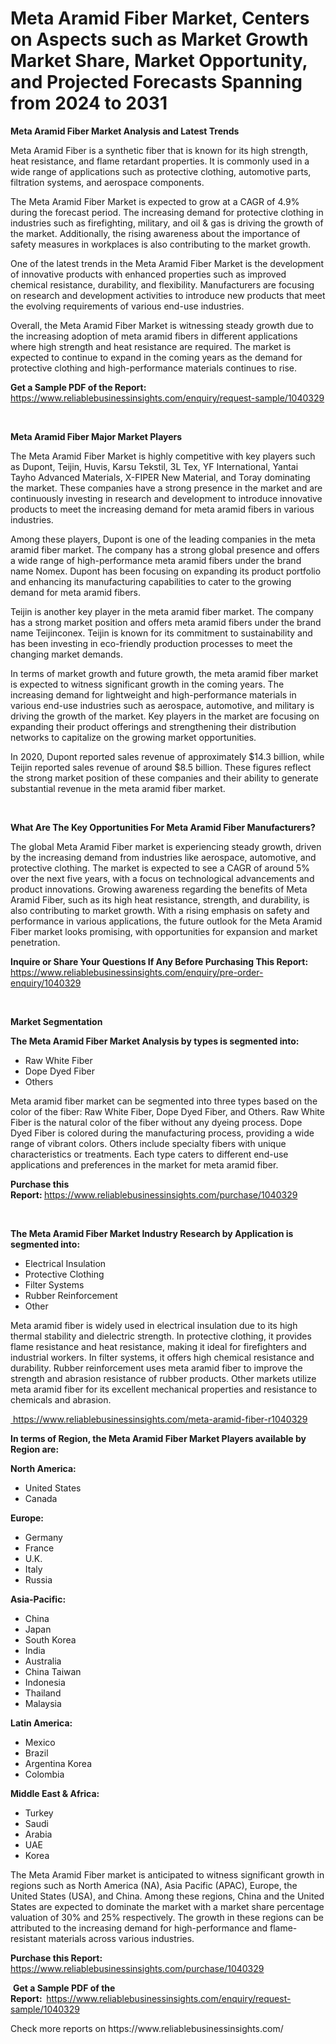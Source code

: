 <p><h1>Meta Aramid Fiber Market, Centers on Aspects such as Market Growth Market Share, Market Opportunity, and Projected Forecasts Spanning from 2024 to 2031</h1></p><p><strong>Meta Aramid Fiber Market Analysis and Latest Trends</strong></p>
<p><p>Meta Aramid Fiber is a synthetic fiber that is known for its high strength, heat resistance, and flame retardant properties. It is commonly used in a wide range of applications such as protective clothing, automotive parts, filtration systems, and aerospace components.</p><p>The Meta Aramid Fiber Market is expected to grow at a CAGR of 4.9% during the forecast period. The increasing demand for protective clothing in industries such as firefighting, military, and oil & gas is driving the growth of the market. Additionally, the rising awareness about the importance of safety measures in workplaces is also contributing to the market growth.</p><p>One of the latest trends in the Meta Aramid Fiber Market is the development of innovative products with enhanced properties such as improved chemical resistance, durability, and flexibility. Manufacturers are focusing on research and development activities to introduce new products that meet the evolving requirements of various end-use industries.</p><p>Overall, the Meta Aramid Fiber Market is witnessing steady growth due to the increasing adoption of meta aramid fibers in different applications where high strength and heat resistance are required. The market is expected to continue to expand in the coming years as the demand for protective clothing and high-performance materials continues to rise.</p></p>
<p><strong>Get a Sample PDF of the Report:&nbsp;</strong> <a href="https://www.reliablebusinessinsights.com/enquiry/request-sample/1040329">https://www.reliablebusinessinsights.com/enquiry/request-sample/1040329</a></p>
<p>&nbsp;</p>
<p><strong>Meta Aramid Fiber Major Market Players</strong></p>
<p><p>The Meta Aramid Fiber Market is highly competitive with key players such as Dupont, Teijin, Huvis, Karsu Tekstil, 3L Tex, YF International, Yantai Tayho Advanced Materials, X-FIPER New Material, and Toray dominating the market. These companies have a strong presence in the market and are continuously investing in research and development to introduce innovative products to meet the increasing demand for meta aramid fibers in various industries.</p><p>Among these players, Dupont is one of the leading companies in the meta aramid fiber market. The company has a strong global presence and offers a wide range of high-performance meta aramid fibers under the brand name Nomex. Dupont has been focusing on expanding its product portfolio and enhancing its manufacturing capabilities to cater to the growing demand for meta aramid fibers.</p><p>Teijin is another key player in the meta aramid fiber market. The company has a strong market position and offers meta aramid fibers under the brand name Teijinconex. Teijin is known for its commitment to sustainability and has been investing in eco-friendly production processes to meet the changing market demands.</p><p>In terms of market growth and future growth, the meta aramid fiber market is expected to witness significant growth in the coming years. The increasing demand for lightweight and high-performance materials in various end-use industries such as aerospace, automotive, and military is driving the growth of the market. Key players in the market are focusing on expanding their product offerings and strengthening their distribution networks to capitalize on the growing market opportunities.</p><p>In 2020, Dupont reported sales revenue of approximately $14.3 billion, while Teijin reported sales revenue of around $8.5 billion. These figures reflect the strong market position of these companies and their ability to generate substantial revenue in the meta aramid fiber market.</p></p>
<p>&nbsp;</p>
<p><strong>What Are The Key Opportunities For Meta Aramid Fiber Manufacturers?</strong></p>
<p><p>The global Meta Aramid Fiber market is experiencing steady growth, driven by the increasing demand from industries like aerospace, automotive, and protective clothing. The market is expected to see a CAGR of around 5% over the next five years, with a focus on technological advancements and product innovations. Growing awareness regarding the benefits of Meta Aramid Fiber, such as its high heat resistance, strength, and durability, is also contributing to market growth. With a rising emphasis on safety and performance in various applications, the future outlook for the Meta Aramid Fiber market looks promising, with opportunities for expansion and market penetration.</p></p>
<p><strong>Inquire or Share Your Questions If Any Before Purchasing This Report:</strong> <a href="https://www.reliablebusinessinsights.com/enquiry/pre-order-enquiry/1040329">https://www.reliablebusinessinsights.com/enquiry/pre-order-enquiry/1040329</a></p>
<p>&nbsp;</p>
<p><strong>Market Segmentation</strong></p>
<p><strong>The Meta Aramid Fiber Market Analysis by types is segmented into:</strong></p>
<p><ul><li>Raw White Fiber</li><li>Dope Dyed Fiber</li><li>Others</li></ul></p>
<p><p>Meta aramid fiber market can be segmented into three types based on the color of the fiber: Raw White Fiber, Dope Dyed Fiber, and Others. Raw White Fiber is the natural color of the fiber without any dyeing process. Dope Dyed Fiber is colored during the manufacturing process, providing a wide range of vibrant colors. Others include specialty fibers with unique characteristics or treatments. Each type caters to different end-use applications and preferences in the market for meta aramid fiber.</p></p>
<p><strong>Purchase this Report:&nbsp;</strong><a href="https://www.reliablebusinessinsights.com/purchase/1040329">https://www.reliablebusinessinsights.com/purchase/1040329</a></p>
<p>&nbsp;</p>
<p><strong>The Meta Aramid Fiber Market Industry Research by Application is segmented into:</strong></p>
<p><ul><li>Electrical Insulation</li><li>Protective Clothing</li><li>Filter Systems</li><li>Rubber Reinforcement</li><li>Other</li></ul></p>
<p><p>Meta aramid fiber is widely used in electrical insulation due to its high thermal stability and dielectric strength. In protective clothing, it provides flame resistance and heat resistance, making it ideal for firefighters and industrial workers. In filter systems, it offers high chemical resistance and durability. Rubber reinforcement uses meta aramid fiber to improve the strength and abrasion resistance of rubber products. Other markets utilize meta aramid fiber for its excellent mechanical properties and resistance to chemicals and abrasion.</p></p>
<p><a href="https://www.reliablebusinessinsights.com/meta-aramid-fiber-r1040329">&nbsp;https://www.reliablebusinessinsights.com/meta-aramid-fiber-r1040329</a></p>
<p><strong>In terms of Region, the Meta Aramid Fiber Market Players available by Region are:</strong></p>
<p>
    <p> <strong> North America: </strong>
        <ul>
            <li>United States</li>
            <li>Canada</li>
        </ul>
        </p> 
    <p> <strong> Europe: </strong>
        <ul>
            <li>Germany</li>
            <li>France</li>
            <li>U.K.</li>
            <li>Italy</li>
            <li>Russia</li>
        </ul>
        </p> 
    <p> <strong> Asia-Pacific: </strong>
        <ul>
            <li>China</li>
            <li>Japan</li>
            <li>South Korea</li>
            <li>India</li>
            <li>Australia</li>
            <li>China Taiwan</li>
            <li>Indonesia</li>
            <li>Thailand</li>
            <li>Malaysia</li>
        </ul>
        </p> 
    <p> <strong> Latin America: </strong>
        <ul>
            <li>Mexico</li>
            <li>Brazil</li>
            <li>Argentina Korea</li>
            <li>Colombia</li>
        </ul>
        </p> 
    <p> <strong> Middle East & Africa: </strong>
        <ul>
            <li>Turkey</li>
            <li>Saudi</li>
            <li>Arabia</li>
            <li>UAE</li>
            <li>Korea</li>
        </ul>
    </p>
    </p>
<p><p>The Meta Aramid Fiber market is anticipated to witness significant growth in regions such as North America (NA), Asia Pacific (APAC), Europe, the United States (USA), and China. Among these regions, China and the United States are expected to dominate the market with a market share percentage valuation of 30% and 25% respectively. The growth in these regions can be attributed to the increasing demand for high-performance and flame-resistant materials across various industries.</p></p>
<p><strong>Purchase this Report: </strong><a href="https://www.reliablebusinessinsights.com/purchase/1040329">https://www.reliablebusinessinsights.com/purchase/1040329</a></p>
<p>&nbsp;<strong>Get a Sample PDF of the Report:&nbsp;&nbsp;</strong><a href="https://www.reliablebusinessinsights.com/enquiry/request-sample/1040329">https://www.reliablebusinessinsights.com/enquiry/request-sample/1040329</a></p>
<p><strong></strong></p>
<p>Check more reports on https://www.reliablebusinessinsights.com/</p>
